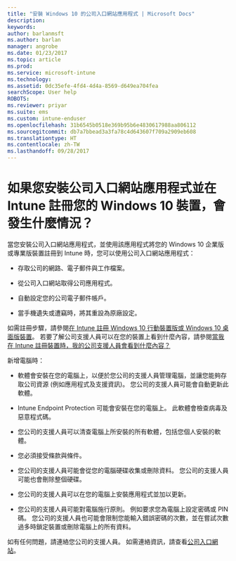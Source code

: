 ```yaml
---
title: "安裝 Windows 10 的公司入口網站應用程式 | Microsoft Docs"
description: 
keywords: 
author: barlanmsft
ms.author: barlan
manager: angrobe
ms.date: 01/23/2017
ms.topic: article
ms.prod: 
ms.service: microsoft-intune
ms.technology: 
ms.assetid: 0dc35efe-4fd4-4d4a-8569-d649ea704fea
searchScope: User help
ROBOTS: 
ms.reviewer: priyar
ms.suite: ems
ms.custom: intune-enduser
ms.openlocfilehash: 31b6545b0518e369b95b6e4830617988aa806112
ms.sourcegitcommit: db7a7bbead3a3fa78c4d643607f709a2909eb608
ms.translationtype: HT
ms.contentlocale: zh-TW
ms.lasthandoff: 09/28/2017
---
```

# <a name="what-happens-if-you-install-the-company-portal-app-and-enroll-your-windows-10-device-in-intune"></a>如果您安裝公司入口網站應用程式並在 Intune 註冊您的 Windows 10 裝置，會發生什麼情況？

當您安裝公司入口網站應用程式，並使用該應用程式將您的 Windows 10 企業版或專業版裝置註冊到 Intune 時，您可以使用公司入口網站應用程式：

-   存取公司的網路、電子郵件與工作檔案。

-   從公司入口網站取得公司應用程式。

-   自動設定您的公司電子郵件帳戶。

-   當手機遺失或遭竊時，將其重設為原廠設定。

如需註冊步驟，請參閱[在 Intune 註冊 Windows 10 行動裝置版或 Windows 10 桌面版裝置](enroll-your-w10-phone-or-w10-pc-windows.md)。 若要了解公司支援人員可以在您的裝置上看到什麼內容，請參閱[當我在 Intune 註冊裝置時，我的公司支援人員會看到什麼內容？](what-info-can-your-company-see-when-you-enroll-your-device-in-intune.md)

新增電腦時：

-   軟體會安裝在您的電腦上，以便於您公司的支援人員管理電腦，並讓您能夠存取公司資源 (例如應用程式及支援資訊)。 您公司的支援人員可能會自動更新此軟體。

-   Intune Endpoint Protection 可能會安裝在您的電腦上。 此軟體會檢查病毒及惡意程式碼。

-   您公司的支援人員可以清查電腦上所安裝的所有軟體，包括您個人安裝的軟體。

-   您必須接受條款與條件。

-   您公司的支援人員可能會從您的電腦硬碟收集或刪除資料。 您公司的支援人員可能也會刪除整個硬碟。

-   您公司的支援人員可以在您的電腦上安裝應用程式並加以更新。

-   您公司的支援人員可能對電腦施行原則。 例如要求您為電腦上設定密碼或 PIN 碼。 您公司的支援人員也可能會限制您能輸入錯誤密碼的次數，並在嘗試次數過多時鎖定裝置或刪除電腦上的所有資料。

如有任何問題，請連絡您公司的支援人員。 如需連絡資訊，請查看[公司入口網站](https://portal.manage.microsoft.com)。
